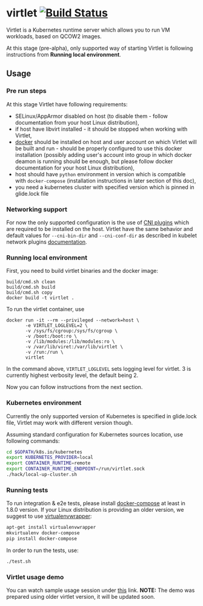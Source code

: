 # virtlet [![Build Status](https://travis-ci.org/Mirantis/virtlet.svg?branch=master)](https://travis-ci.org/Mirantis/virtlet)

Virtlet is a Kubernetes runtime server which allows you to run VM workloads, based on QCOW2 images.

At this stage (pre-alpha), only supported way of starting Virtlet is following instructions from **Running local environment**.

## Usage

### Pre run steps

At this stage Virtlet have following requirements:

* SELinux/AppArmor disabled on host (to disable them - follow documentation from your host Linux distribution),
* if host have libvirt installed - it should be stopped when working with Virtlet,
* [docker](https://www.docker.com) should be installed on host and user account on which Virtlet will be built and run - should be properly configured to use this docker installation (possibly adding user's account into group in which docker deamon is running should be enough, but please follow docker documentation for your host Linux distribution),
* host should have `python` environment in version which is compatible with `docker-compose` (installation instructions in later section of this doc),
* you need a kubernetes cluster with specified version which is pinned in glide.lock file

### Networking support

For now the only supported configuration is the use of [CNI plugins](https://github.com/containernetworking/cni) which are required to be installed on the host.
Virtlet have the same behavior and default values for `--cni-bin-dir` and `--cni-conf-dir` as described in kubelet network plugins [documentation](http://kubernetes.io/docs/admin/network-plugins/).

### Running local environment

First, you need to build virtlet binaries and the docker image:
```
build/cmd.sh clean
build/cmd.sh build
build/cmd.sh copy
docker build -t virtlet .
```

To run the virtlet container, use

```
docker run -it --rm --privileged --network=host \
       -e VIRTLET_LOGLEVEL=2 \
       -v /sys/fs/cgroup:/sys/fs/cgroup \
       -v /boot:/boot:ro \
       -v /lib/modules:/lib/modules:ro \
       -v /var/lib/viret:/var/lib/virtlet \
       -v /run:/run \
       virtlet
```

In the command above, `VIRTLET_LOGLEVEL` sets logging level for virtlet.
3 is currently highest verbosity level, the default being 2.

Now you can follow instructions from the next section.

### Kubernetes environment

Currently the only supported version of Kubernetes is specified in glide.lock file, Virtlet may work with different version though.

Assuming standard configuration for Kubernetes sources location, use following commands:

```sh
cd $GOPATH/k8s.io/kubernetes
export KUBERNETES_PROVIDER=local
export CONTAINER_RUNTIME=remote
export CONTAINER_RUNTIME_ENDPOINT=/run/virtlet.sock
./hack/local-up-cluster.sh
```

### Running tests

To run integration & e2e tests, please install [docker-compose](https://pypi.python.org/pypi/docker-compose)
at least in 1.8.0 version. If your Linux distribution is providing an older version, we suggest to
use [virtualenvwrapper](https://virtualenvwrapper.readthedocs.io):

```sh
apt-get install virtualenvwrapper
mkvirtualenv docker-compose
pip install docker-compose
```

In order to run the tests, use:

```sh
./test.sh
```

### Virtlet usage demo

You can watch sample usage session under [this](https://asciinema.org/a/1aq4f2wd8lgw0e1yexvf1knmv) link.
**NOTE:** The demo was prepared using older virtlet version, it will be updated soon.
